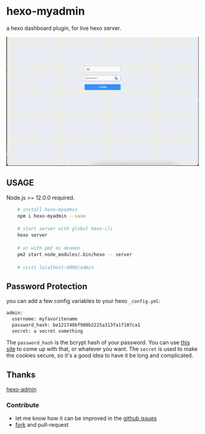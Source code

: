 # hexo-myadmin

a hexo dashboard plugin, for live hexo server.

![example](./example.gif)

## USAGE

Node.js >= 12.0.0 required.

```bash
    # install hexo-myadmin
    npm i hexo-myadmin --save

    # start server with global hexo-cli
    hexo server

    # or with pm2 as deamon
    pm2 start node_modules/.bin/hexo -- server

    # visit localhost:4000/admin

```


## Password Protection

you can add a few config variables to your hexo `_config.yml`:

```
admin:
  username: myfavoritename
  password_hash: be121740bf988b2225a313fa1f107ca1
  secret: a secret something
```

The `password_hash` is the bcrypt hash of your password. You can use [this
site](https://www.bcrypt-generator.com/) to come up with that, or whatever you
want. The `secret` is used to make the cookies secure, so it's a good idea to
have it be long and complicated.

## Thanks

[hexo-admin](https://www.npmjs.com/hexo-admin)

### Contribute
- let me know how it can be improved in the [github issues](https://github.com/thesadabc/hexo-myadmin/issues)
- [fork](https://github.com/thesadabc/hexo-myadmin) and pull-request
